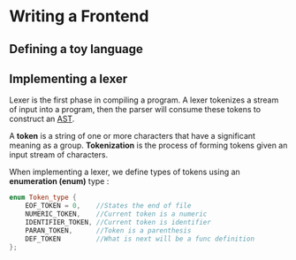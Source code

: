 # Writing a Frontend 

## Defining a toy language

## Implementing a lexer

Lexer is the first phase in compiling a program. A lexer tokenizes a stream of
input into a program, then the parser will consume these tokens to construct an
[AST](https://en.wikipedia.org/wiki/Abstract_syntax_tree).

A **token** is a string of one or more characters that have a significant
meaning as a group. **Tokenization** is the process of forming tokens given an
input stream of characters.

When implementing a lexer, we define types of tokens using an
**enumeration (enum)** type :

```cpp
enum Token_type {
    EOF_TOKEN = 0,    //States the end of file
    NUMERIC_TOKEN,    //Current token is a numeric
    IDENTIFIER_TOKEN, //Current token is identifier
    PARAN_TOKEN,      //Token is a parenthesis
    DEF_TOKEN         //What is next will be a func definition
};
```